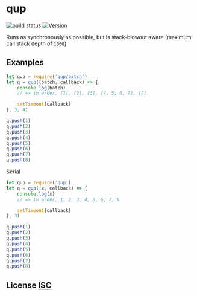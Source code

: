 # qup

[![build status](https://secure.travis-ci.org/dcousens/qup.png)](http://travis-ci.org/dcousens/qup)
[![Version](http://img.shields.io/npm/v/qup.svg)](https://www.npmjs.org/package/qup)

Runs as synchronously as possible,  but is stack-blowout aware (maximum call stack depth of `1000`).

## Examples

``` javascript
let qup = require('qup/batch')
let q = qup((batch, callback) => {
	console.log(batch)
	// => in order, [1], [2], [3], [4, 5, 6, 7], [8]

	setTimeout(callback)
}, 3, 4)

q.push(1)
q.push(2)
q.push(3)
q.push(4)
q.push(5)
q.push(6)
q.push(7)
q.push(8)
```

Serial
``` javascript
let qup = require('qup')
let q = qup((x, callback) => {
	console.log(x)
	// => in order, 1, 2, 3, 4, 5, 6, 7, 8

	setTimeout(callback)
}, 3)

q.push(1)
q.push(2)
q.push(3)
q.push(4)
q.push(5)
q.push(6)
q.push(7)
q.push(8)
```


## License [ISC](LICENSE)
